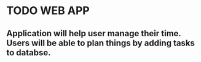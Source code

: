 # TODO WEB APP

## Application will help user manage their time. Users will be able to plan things by adding tasks to databse.

